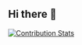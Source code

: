## Hi there 👋

[![Contribution Stats](https://github-contribution-stats.vercel.app/api/?username=paderinandrey)](https://github.com/paderinandrey)

<!--
**paderinandrey/paderinandrey** is a ✨ _special_ ✨ repository because its `README.md` (this file) appears on your GitHub profile.

Here are some ideas to get you started:

- 🔭 I’m currently working on ...
- 🌱 I’m currently learning ...
- 👯 I’m looking to collaborate on ...
- 🤔 I’m looking for help with ...
- 💬 Ask me about ...
- 📫 How to reach me: ...
- 😄 Pronouns: ...
- ⚡ Fun fact: ...
-->
